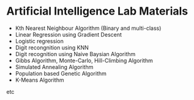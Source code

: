 # Artificial Intelligence Lab Materials

  - Kth Nearest Neighbour Algorithm (Binary and multi-class)
  - Linear Regression using Gradient Descent
  - Logistic regression
  - Digit recongnition using KNN
  - Digit recognition using Naive Baysian Algorithm
  - Gibbs Algorithm, Monte-Carlo, Hill-Climbing Algorithm
  - Simulated Annealing Algorithm
  - Population based Genetic Algorithm
  - K-Means Algorithm
  
  etc
